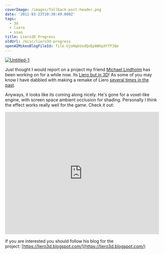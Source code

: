 ```yaml
---
coverImage: /images/fallback-post-header.png
date: '2011-03-23T20:30:49.000Z'
tags:
  - 3d
  - liero
  - ssao
title: Liero3D Progress
oldUrl: /misc/liero3d-progress
openAIMikesBlogFileId: file-UjoHqkUsdQxEp8WVpXYfF3Qe
---
```


[![](/wp-content/uploads/2011/03/Untitled-1.jpg "Untitled-1")](/wp-content/uploads/2011/03/Untitled-1.jpg)

Just thought I would report on a project my friend [Michael Lindholm](https://liero3d.blogspot.com/) has been working on for a while now. Its [Liero but in 3D](https://liero3d.blogspot.com/2011/03/ladys-and-gents.html)! As some of you may know I have dabbled with making a remake of Liero [several times in the past](/posts/lieroxna/).

<!-- more -->

Anyways, it looks like its coming along nicely. He's gone for a voxel-like engine, with screen space ambient occlusion for shading. Personally I think the effect works really well for the game. Check it out:

<iframe width="100%" height="400" src="https://www.youtube.com/embed/kWRnFeKRdvU" frameborder="0" allow="accelerometer; autoplay; clipboard-write; encrypted-media; gyroscope; picture-in-picture" allowfullscreen></iframe>

If you are interested you should follow his blog for the project: [https://liero3d.blogspot.com/](https://liero3d.blogspot.com/)
